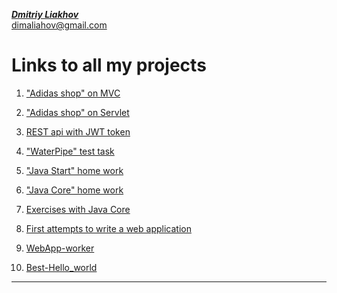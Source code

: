[_**Dmitriy Liakhov**_](https://www.linkedin.com/in/dmitiy-liakhov-82388a183/)<br>
[dimaliahov@gmail.com](mailto:dimaliahov@gmail.com)

# Links to all my projects

1. <a href="https://github.com/LiakhovDmitriy/Adidas_SpringMVC_release">"Adidas shop" on MVC</a>

2. <a href="https://github.com/LiakhovDmitriy/Adidas_Servlet_release">"Adidas shop" on Servlet</a>

3. <a href="https://github.com/LiakhovDmitriy/REST_JWT_Teacher_Student">REST api with JWT token</a>

4. <a href="https://github.com/LiakhovDmitriy/WaterPipe">"WaterPipe" test task</a>

5. <a href="https://github.com/LiakhovDmitriy/JavaStart">"Java Start" home work</a>

6. <a href="https://github.com/LiakhovDmitriy/JavaCore">"Java Core" home work</a>

7. <a href="https://github.com/LiakhovDmitriy/Exercises-with-Java-Core/settings">Exercises with Java Core</a>

8. <a href="https://github.com/LiakhovDmitriy/Aplication">First attempts to write a web application</a>

9. <a href="https://github.com/LiakhovDmitriy/WebApp-worker">WebApp-worker</a>

10. <a href="https://github.com/LiakhovDmitriy/Best-Hello_world">Best-Hello_world</a>
      
***

